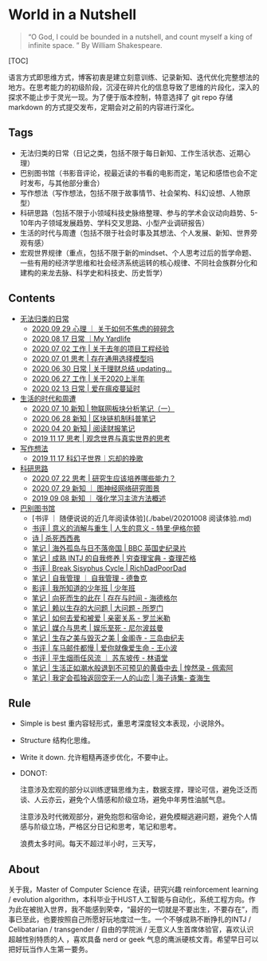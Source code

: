# World in a Nutshell

>   “O God, I could be bounded in a nutshell, and count myself a king of infinite space. ”   By William Shakespeare.

[TOC]

语言方式即思维方式，博客初衷是建立刻意训练、记录新知、迭代优化完整想法的地方。在思考能力的初级阶段，沉浸在碎片化的信息导致了思维的片段化，深入的探求不能止步于灵光一现。为了便于版本控制，特意选择了 git repo 存储 markdown 的方式提交发布，定期会对之前的内容进行深化。

## Tags

-   无法归类的日常（日记之类，包括不限于每日新知、工作生活状态、近期心理）
-   巴别图书馆（书影音评论，视最近读的书看的电影而定，笔记和感悟也会不定时发布，与其他部分重合）
-   写作想法（写作想法，包括不限于故事情节、社会架构、科幻设想、人物原型）
-   科研思路（包括不限于小领域科技史脉络整理、参与的学术会议动向趋势、5-10年内子领域发展趋势、学科交叉思路、小型产业调研报告）
-   生活的时代与周遭（包括不限于社会时事及其想法、个人发展、新知、世界旁观有感）
-   宏观世界规律（重点，包括不限于新的mindset、个人思考过后的哲学命题、一些有用的经济学思维和社会经济系统运转的核心规律、不同社会族群分化和建构的来龙去脉、科学史和科技史、历史哲学）

## Contents

-   [无法归类的日常](https://github.com/Dasein-Yang/Babel-Library/tree/master/daily)
    -   [2020 09 29 心理 ｜ 关于如何不焦虑的碎碎念](./daily/20200929.md)
    -   [2020 08 17 日常 ｜My Yardlife](./daily/20200817Yardlife.md)
    -   [2020 07 02 工作 | 关于去年的项目工程经验](./daily/20200702EngineeringExperience.md)
    -   [2020 07 01 思考 | 存在通用选择模型吗](./daily/20200701Choices.md)
    -   [2020 06 30 日常 | 关于理财总结 updating…](./daily/202006InvestSummary.md)
    -   [2020 06 27 工作 | 关于2020上半年](./daily/20200627HalfYear.md)
    -   [2020 02 13 日常 | 爱在瘟疫蔓延时](./daily/20200213LoveInDesease.md)
-   [生活的时代和周遭](./times)
    -   [2020 07 10 新知 | 物联网板块分析笔记（一）](./times/20200710InternetOfThing.md)
    -   [2020 06 28 新知 | 区块链机制科普笔记](./times/20200628BlockChain.md)
    -   [2020 04 20 新知 | 阅读财报笔记](./times/20200420FinancialReport.md)
    -   [2019 11 17 思考 | 观念世界与真实世界的思考](./times/20191117ConceptsAndTrueWorld.md)
-   [写作想法](./novels)
    -   [2019 11 17 科幻子世界｜忘却的挽歌](./novels/20191117memory.md)
-   [科研思路](./research)
    -   [2020 07 22 思考 | 研究生应该培养哪些能力？](./research/202007223YearsSchedule.md)
    -   [2020 07 29 新知 ｜ 图神经网络研究图景](./research/20200729GNN_Taxonomy.md)
    -   [2019 09 08 新知 ｜ 强化学习主流方法概述](./research/20190908ReinforcementLearning.md)
-   [巴别图书馆](./babel)
    -   [书评 ｜ 随便说说的近几年阅读体验](./babel/20201008 阅读体验.md)
    -   [书评 | 意义的消解与重生 | 人生的意义 - 特里·伊格尔顿](./babel/20190423ReviewOfLifeMeaning.md)
    -   [诗 | 杀死西西弗](./babel/20190501Poem1.md)
    -   [笔记 | 海外孤岛与日不落帝国 | BBC 英国史纪录片](./babel/20170806EnglishHistory.md)
    -   [笔记 | 成熟 INTJ 的自我修养 | 穷查理宝典 - 查理芒格](./babel/202004查理芒格.md)
    -   [书评 | Break Sisyphus Cycle | RichDadPoorDad](./babel/20200412BreakSisyphus.md)
    -   [笔记 | 自我管理 ｜ 自我管理 - 德鲁克](./babel/20200606自我管理.md)
    -   [影评 | 我所知道的少年班 | 少年班](./babel/201612我所知道的少年班.md)
    -   [笔记 | 向死而生的此在 | 存在与时间 - 海德格尔](./babel/201812存在与时间.md)
    -   [笔记 | 赖以生存的大问题 | 大问题 - 所罗门](./babel/201809大问题.md)
    -   [笔记 | 如何去爱和被爱 | 亲密关系 - 罗兰米勒](./babel/201808亲密关系.md)
    -   [笔记 | 媒介与思考 | 娱乐至死 - 尼尔波兹曼](./babel/201811娱乐至死.md)
    -   [笔记 | 生存之美与毁灭之美 | 金阁寺 - 三岛由纪夫](./babel/201807金阁寺.md)
    -   [书评 | 车马邮件都慢 | 爱你就像爱生命 - 王小波](./babel/201701车马邮件都慢.md)
    -   [书评 | 平生烟雨任风流 ｜ 苏东坡传 - 林语堂](./babel/201706sushi.md)
    -   [笔记 | 生活正如潮水般退到不可预见的黄昏中去 | 惶然录 - 佩索阿](./babel/201809惶然录.md)
    -   [笔记 | 我定会孤独返回空无一人的山峦 | 海子诗集- 查海生](./babel/201806海子诗全集.md)



## Rule

-   Simple is best 重内容轻形式，重思考深度轻文本表现，小说除外。

-   Structure 结构化思维。

-   Write it down. 允许粗糙再逐步优化，不要中止。

-   DONOT: 

    注意涉及宏观的部分以训练逻辑思维为主，数据支撑，理论可信，避免泛泛而谈、人云亦云，避免个人情感和阶级立场，避免中年男性油腻气息。

    注意涉及时代微观部分，避免抱怨和宿命论，避免模糊逃避问题，避免个人情感与阶级立场，严格区分日记和思考，笔记和思考。
    
    浪费太多时间。每天不超过半小时，三天写，

## About

关于我，Master of Computer Science 在读，研究兴趣 reinforcement learning / evolution algorithm，本科毕业于HUST人工智能与自动化，系统工程方向。作为此在被抛入世界，我不能感到荣幸，“最好的一切就是不要出生，不要存在”，而事已至此，也要按照自己所愿好玩地度过一生。一个不够成熟不断挣扎的INTJ / Celibatarian / transgender / 自由的学院派 / 无意义人生首席体验官，喜欢认识超越性别特质的人 ，喜欢具备 nerd or geek 气息的鹰派硬核文青。希望早日可以把好玩当作人生第一要务。



